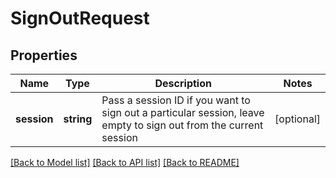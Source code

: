 # SignOutRequest

## Properties
Name | Type | Description | Notes
------------ | ------------- | ------------- | -------------
**session** | **string** | Pass a session ID if you want to sign out a particular session, leave empty to sign out from the current session | [optional] 

[[Back to Model list]](../README.md#documentation-for-models) [[Back to API list]](../README.md#documentation-for-api-endpoints) [[Back to README]](../README.md)


